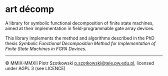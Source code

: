 art décomp
==========

A library for symbolic functional decomposition of finite state machines, aimed at their implementation in field-programmable gate array devices.

This library implements the method and algorithms described in the PhD thesis _Symbolic Functional Decomposition Method for Implementation of Finite State Machines in FGPA Devices_.

---

© MMIX-MMXII Piotr Szotkowski <p.szotkowski@tele.pw.edu.pl>, licensed under AGPL 3 (see LICENCE)
